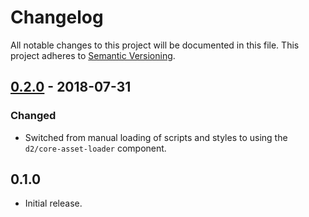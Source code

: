 # Changelog
All notable changes to this project will be documented in this file. This project adheres to [Semantic Versioning](http://semver.org/spec/v2.0.0.html).

## [0.2.0] - 2018-07-31

### Changed

* Switched from manual loading of scripts and styles to using the `d2/core-asset-loader` component.


## 0.1.0

* Initial release.

[0.2.0]: https://github.com/d2themes/core-asset-loader/compare/0.1.0...0.2.0
